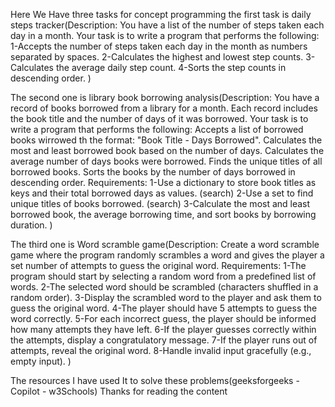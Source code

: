 Here We Have three tasks for concept programming 
the first task is daily steps tracker(Description:
You have a list of the number of steps taken each day in a month. Your task is to write a program that performs the following:
1-Accepts the number of steps taken each day in the month as numbers separated by spaces.
2-Calculates the highest and lowest step counts.
3-Calculates the average daily step count.
4-Sorts the step counts in descending order.
)

The second one is library book borrowing analysis(Description:
You have a record of books borrowed from a library for a month. Each record includes the book title and the number of days  of it was borrowed. Your task is to write a program that performs the following:
Accepts a list of borrowed books wirrowed th the format: "Book Title - Days Borrowed".
Calculates the most and least borrowed book based on the number of days.
Calculates the average number of days books were borrowed.
Finds the unique titles of all borrowed books.
Sorts the books by the number of days borrowed in descending order.
Requirements:
1-Use a dictionary to store book titles as keys and their total borrowed days as values. (search)
2-Use a set to find unique titles of books borrowed. (search) 
3-Calculate the most and least borrowed book, the average borrowing time, and sort books by borrowing duration.
)

The third one is Word scramble game(Description:
Create a word scramble game where the program randomly scrambles a word and gives the player a set number of attempts to guess the original word.
Requirements:
1-The program should start by selecting a random word from a predefined list of words.
2-The selected word should be scrambled (characters shuffled in a random order).
3-Display the scrambled word to the player and ask them to guess the original word.
4-The player should have 5 attempts to guess the word correctly.
5-For each incorrect guess, the player should be informed how many attempts they have left.
6-If the player guesses correctly within the attempts, display a congratulatory message.
7-If the player runs out of attempts, reveal the original word.
8-Handle invalid input gracefully (e.g., empty input).
)

The resources I have used It to solve these problems(geeksforgeeks - Copilot - w3Schools)
Thanks for reading the content
